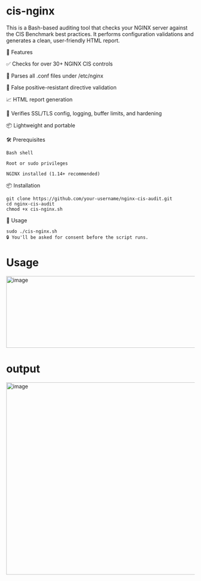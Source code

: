 # cis-nginx
This is a Bash-based auditing tool that checks your NGINX server against the CIS Benchmark best practices. It performs configuration validations and generates a clean, user-friendly HTML report.

🚀 Features

✅ Checks for over 30+ NGINX CIS controls

📜 Parses all .conf files under /etc/nginx

🧠 False positive-resistant directive validation

📈 HTML report generation

🔐 Verifies SSL/TLS config, logging, buffer limits, and hardening

📦 Lightweight and portable


🛠️ Prerequisites
```
Bash shell

Root or sudo privileges

NGINX installed (1.14+ recommended)
```
📦 Installation
```
git clone https://github.com/your-username/nginx-cis-audit.git
cd nginx-cis-audit
chmod +x cis-nginx.sh
```
🚦 Usage
```
sudo ./cis-nginx.sh
🔒 You'll be asked for consent before the script runs.
```
# Usage 
<img width="823" height="191" alt="image" src="https://github.com/user-attachments/assets/769a3bdf-67f8-401c-8cf4-515dfcfcb1ba" />


# output 
<img width="1357" height="512" alt="image" src="https://github.com/user-attachments/assets/e3a84342-4e28-40cd-bfdf-81eb7a232dcc" />


